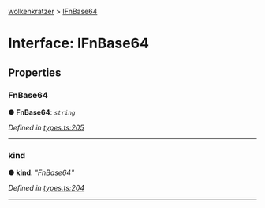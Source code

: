 [wolkenkratzer](../README.md) > [IFnBase64](../interfaces/ifnbase64.md)



# Interface: IFnBase64


## Properties
<a id="fnbase64"></a>

###  FnBase64

**●  FnBase64**:  *`string`* 

*Defined in [types.ts:205](https://github.com/arminhammer/wolkenkratzer/blob/c1dd44b/src/types.ts#L205)*





___

<a id="kind"></a>

###  kind

**●  kind**:  *"FnBase64"* 

*Defined in [types.ts:204](https://github.com/arminhammer/wolkenkratzer/blob/c1dd44b/src/types.ts#L204)*





___


